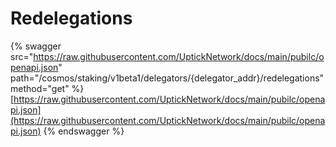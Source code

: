 # Redelegations

{% swagger src="https://raw.githubusercontent.com/UptickNetwork/docs/main/pubilc/openapi.json" path="/cosmos/staking/v1beta1/delegators/{delegator_addr}/redelegations" method="get" %}
[https://raw.githubusercontent.com/UptickNetwork/docs/main/pubilc/openapi.json](https://raw.githubusercontent.com/UptickNetwork/docs/main/pubilc/openapi.json)
{% endswagger %}
